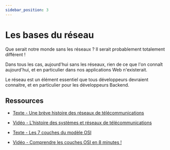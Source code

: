 ```yaml
---
sidebar_position: 3
---
```


# Les bases du réseau

Que serait notre monde sans les réseaux ? Il serait probablement totalement différent !

Dans tous les cas, aujourd'hui sans les réseaux, rien de ce que l'on connaît aujourd'hui, et en particulier dans nos applications Web n'existerait.

Le réseau est un élément essentiel que tous développeurs devraient connaitre, et en particulier pour les développeurs Backend.

## Ressources

* [Texte - Une brève histoire des réseaux de télécommunications](https://interstices.info/une-breve-histoire-des-reseaux-de-telecommunications/)

* [Vidéo - L'histoire des systèmes et réseaux de télécommunications](https://youtu.be/LKGkmbz57ds)

* [Texte - Les 7 couches du modèle OSI](https://www.reseaux-telecoms.net/actualites/lire-les-7-couches-du-modele-osi-28083.html)

* [Vidéo - Comprendre les couches OSI en 8 minutes !](https://youtu.be/YG57te3jqE8)